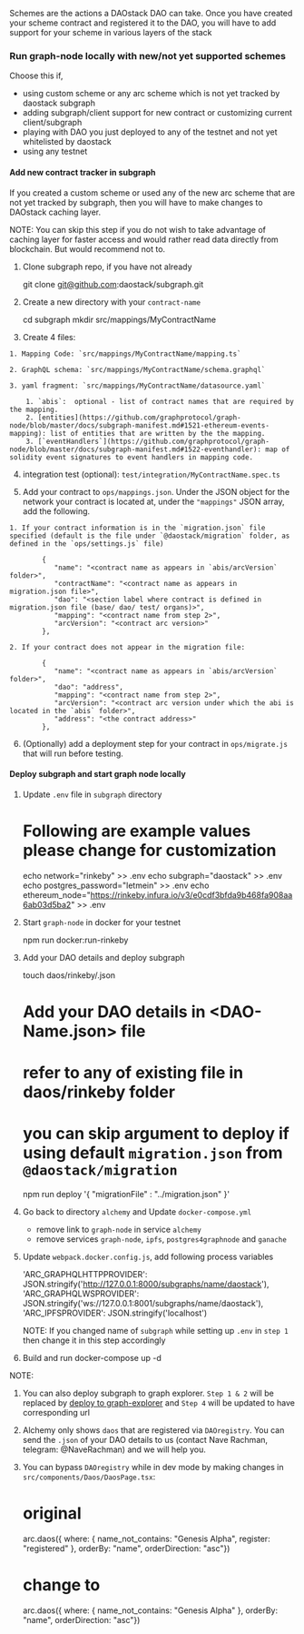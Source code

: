 Schemes are the actions a DAOstack DAO can take. Once you have created your scheme contract and registered it to the DAO, you will have to add support for your scheme in various layers of the stack

### Run  graph-node locally with new/not yet supported schemes

  Choose this if,

  - using custom scheme or any arc scheme which is not yet tracked by daostack subgraph
  - adding subgraph/client support for new contract or customizing current client/subgraph
  - playing with DAO you just deployed to any of the testnet and not yet whitelisted by daostack
  - using any testnet

#### Add new contract tracker in subgraph

  If you created a custom scheme or used any of the new arc scheme that are not yet tracked by subgraph, then you will have to make changes to DAOstack caching layer. 

  NOTE: You can skip this step if you do not wish to take advantage of caching layer for faster access and would rather read data directly from blockchain. But would recommend not to.

  1. Clone subgraph repo, if you have not already

        git clone git@github.com:daostack/subgraph.git
  
  2. Create a new directory with your `contract-name`

        cd subgraph
        mkdir src/mappings/MyContractName

  3. Create 4 files:

    1. Mapping Code: `src/mappings/MyContractName/mapping.ts`

    2. GraphQL schema: `src/mappings/MyContractName/schema.graphql`

    3. yaml fragment: `src/mappings/MyContractName/datasource.yaml`

        1. `abis`:  optional - list of contract names that are required by the mapping.
        2. [entities](https://github.com/graphprotocol/graph-node/blob/master/docs/subgraph-manifest.md#1521-ethereum-events-mapping): list of entities that are written by the the mapping.
        3. [`eventHandlers`](https://github.com/graphprotocol/graph-node/blob/master/docs/subgraph-manifest.md#1522-eventhandler): map of solidity event signatures to event handlers in mapping code.

  4. integration test (optional): `test/integration/MyContractName.spec.ts`


  5. Add your contract to `ops/mappings.json`. Under the JSON object for the network your contract is located at, under the `"mappings"` JSON array, add the following.

    1. If your contract information is in the `migration.json` file specified (default is the file under `@daostack/migration` folder, as defined in the `ops/settings.js` file)

            {
               "name": "<contract name as appears in `abis/arcVersion` folder>",
               "contractName": "<contract name as appears in migration.json file>",
               "dao": "<section label where contract is defined in migration.json file (base/ dao/ test/ organs)>",
               "mapping": "<contract name from step 2>",
               "arcVersion": "<contract arc version>"
            },

    2. If your contract does not appear in the migration file:

            {
               "name": "<contract name as appears in `abis/arcVersion` folder>",
               "dao": "address",
               "mapping": "<contract name from step 2>",
               "arcVersion": "<contract arc version under which the abi is located in the `abis` folder>",
               "address": "<the contract address>"
            },

  6. (Optionally) add a deployment step for your contract in `ops/migrate.js` that will run before testing.

#### Deploy subgraph and start graph node locally

  1. Update `.env` file in `subgraph` directory

        # Following are example values please change for customization
        echo network="rinkeby" >> .env
        echo subgraph="daostack" >> .env
        echo postgres_password="letmein" >> .env
        echo ethereum_node="https://rinkeby.infura.io/v3/e0cdf3bfda9b468fa908aa6ab03d5ba2" >> .env

  2. Start `graph-node` in docker for your testnet

        npm run docker:run-rinkeby 

  3. Add your DAO details and deploy subgraph

        touch daos/rinkeby/<DAO-Name>.json

        # Add your DAO details in <DAO-Name.json> file
        # refer to any of existing file in daos/rinkeby folder
        # you can skip argument to deploy if using default `migration.json` from `@daostack/migration`

        npm run deploy '{  "migrationFile" : "../migration.json" }'
        
  4. Go back to directory `alchemy` and Update `docker-compose.yml`

        - remove link to `graph-node` in service `alchemy`
        - remove services `graph-node`, `ipfs`, `postgres4graphnode` and `ganache`

  5. Update `webpack.docker.config.js`, add following process variables

        'ARC_GRAPHQLHTTPPROVIDER': JSON.stringify('http://127.0.0.1:8000/subgraphs/name/daostack'),
        'ARC_GRAPHQLWSPROVIDER': JSON.stringify('ws://127.0.0.1:8001/subgraphs/name/daostack'),
        'ARC_IPFSPROVIDER': JSON.stringify('localhost')

      NOTE: If you changed name of `subgraph` while setting up `.env` in `step 1` then change it in this step accordingly
      
  6. Build and run
          docker-compose up -d

  NOTE: 

  1. You can also deploy subgraph to graph explorer. `Step 1 & 2` will be replaced by [deploy to graph-explorer](https://github.com/daostack/subgraph#deploy-subgraph)
   and `Step 4` will be updated to have corresponding url

  2. Alchemy only shows `daos` that are registered via `DAOregistry`. You can send the `.json` of your DAO details to us (contact Nave Rachman, telegram: @NaveRachman) and we will help you.
  
  3. You can bypass `DAOregistry` while in dev mode by making changes in `src/components/Daos/DaosPage.tsx`:
      
      # original
      arc.daos({ where: { name_not_contains: "Genesis Alpha", register: "registered" }, orderBy: "name", orderDirection: "asc"})

      # change to
      arc.daos({ where: { name_not_contains: "Genesis Alpha" }, orderBy: "name", orderDirection: "asc"})
